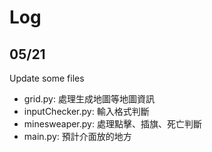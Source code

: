 # Log
## 05/21
Update some files
* grid.py: 處理生成地圖等地圖資訊
* inputChecker.py: 輸入格式判斷
* minesweaper.py: 處理點擊、插旗、死亡判斷
* main.py: 預計介面放的地方
